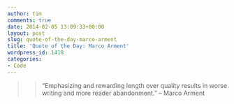 ```yaml
---
author: tim
comments: true
date: 2014-02-05 13:09:33+00:00
layout: post
slug: quote-of-the-day-marco-arment
title: 'Quote of the Day: Marco Arment'
wordpress_id: 1418
categories:
- Code
---
```


<blockquote>

> 
> “Emphasizing and rewarding length over quality results in worse writing and more reader abandonment.” – Marco Arment 
> 
> 
</blockquote>

